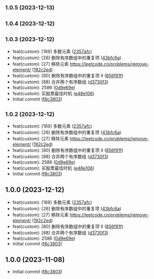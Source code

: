 ## <small>1.0.5 (2023-12-13)</small>




## <small>1.0.4 (2023-12-12)</small>




## <small>1.0.3 (2023-12-12)</small>

* feat(custom): [169] 多数元素 ([2357afc](https://github.com/continuous-learning/fe-leetcode/commit/2357afc))
* feat(custom): [26] 删除有序数组中的重复项 ([43bfc6a](https://github.com/continuous-learning/fe-leetcode/commit/43bfc6a))
* feat(custom): [27] 移除元素 https://leetcode.cn/problems/remove-element/ ([192c2ed](https://github.com/continuous-learning/fe-leetcode/commit/192c2ed))
* feat(custom): [80] 删除有序数组中的重复项 II ([856f91f](https://github.com/continuous-learning/fe-leetcode/commit/856f91f))
* feat(custom): [88] 合并两个有序数组 ([d3730f3](https://github.com/continuous-learning/fe-leetcode/commit/d3730f3))
* feat(custom): 2586 ([0d9e69e](https://github.com/continuous-learning/fe-leetcode/commit/0d9e69e))
* feat(custom): 买股票最佳时机 ([e48e106](https://github.com/continuous-learning/fe-leetcode/commit/e48e106))
* Initial commit ([f8c3803](https://github.com/continuous-learning/fe-leetcode/commit/f8c3803))



## <small>1.0.2 (2023-12-12)</small>

* feat(custom): [169] 多数元素 ([2357afc](https://github.com/continuous-learning/fe-leetcode/commit/2357afc))
* feat(custom): [26] 删除有序数组中的重复项 ([43bfc6a](https://github.com/continuous-learning/fe-leetcode/commit/43bfc6a))
* feat(custom): [27] 移除元素 https://leetcode.cn/problems/remove-element/ ([192c2ed](https://github.com/continuous-learning/fe-leetcode/commit/192c2ed))
* feat(custom): [80] 删除有序数组中的重复项 II ([856f91f](https://github.com/continuous-learning/fe-leetcode/commit/856f91f))
* feat(custom): [88] 合并两个有序数组 ([d3730f3](https://github.com/continuous-learning/fe-leetcode/commit/d3730f3))
* feat(custom): 2586 ([0d9e69e](https://github.com/continuous-learning/fe-leetcode/commit/0d9e69e))
* feat(custom): 买股票最佳时机 ([e48e106](https://github.com/continuous-learning/fe-leetcode/commit/e48e106))
* Initial commit ([f8c3803](https://github.com/continuous-learning/fe-leetcode/commit/f8c3803))



## 1.0.0 (2023-12-12)

* feat(custom): [169] 多数元素 ([2357afc](https://github.com/continuous-learning/fe-leetcode/commit/2357afc))
* feat(custom): [26] 删除有序数组中的重复项 ([43bfc6a](https://github.com/continuous-learning/fe-leetcode/commit/43bfc6a))
* feat(custom): [27] 移除元素 https://leetcode.cn/problems/remove-element/ ([192c2ed](https://github.com/continuous-learning/fe-leetcode/commit/192c2ed))
* feat(custom): [80] 删除有序数组中的重复项 II ([856f91f](https://github.com/continuous-learning/fe-leetcode/commit/856f91f))
* feat(custom): [88] 合并两个有序数组 ([d3730f3](https://github.com/continuous-learning/fe-leetcode/commit/d3730f3))
* feat(custom): 2586 ([0d9e69e](https://github.com/continuous-learning/fe-leetcode/commit/0d9e69e))
* Initial commit ([f8c3803](https://github.com/continuous-learning/fe-leetcode/commit/f8c3803))



## 1.0.0 (2023-11-08)

* Initial commit ([f8c3803](https://github.com/continuous-learning/fe-leetcode/commit/f8c3803))



